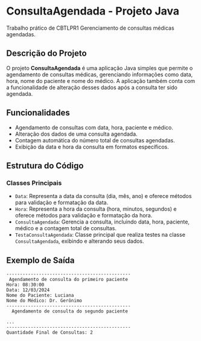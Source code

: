 # ConsultaAgendada - Projeto Java
Trabalho prático de CBTLPR1
Gerenciamento de consultas médicas agendadas.

## Descrição do Projeto

O projeto **ConsultaAgendada** é uma aplicação Java simples que permite o agendamento de consultas médicas, gerenciando informações como data, hora, nome do paciente e nome do médico. A aplicação também conta com a funcionalidade de alteração desses dados após a consulta ter sido agendada.

## Funcionalidades

- Agendamento de consultas com data, hora, paciente e médico.
- Alteração dos dados de uma consulta agendada.
- Contagem automática do número total de consultas agendadas.
- Exibição da data e hora da consulta em formatos específicos.

## Estrutura do Código

### Classes Principais

- `Data`: Representa a data da consulta (dia, mês, ano) e oferece métodos para validação e formatação da data.
- `Hora`: Representa a hora da consulta (hora, minutos, segundos) e oferece métodos para validação e formatação da hora.
- `ConsultaAgendada`: Gerencia a consulta, incluindo data, hora, paciente, médico e a contagem total de consultas.
- `TestaConsultaAgendada`: Classe principal que realiza testes na classe `ConsultaAgendada`, exibindo e alterando seus dados.

## Exemplo de Saída

```plaintext
----------------------------------------------
 Agendamento de consulta do primeiro paciente 
Hora: 08:30:00
Data: 12/03/2024
Nome do Paciente: Luciana
Nome do Médico: Dr. Gerônimo
----------------------------------------------
  Agendamento de consulta do segundo paciente 

...
----------------------------------------------
Quantidade Final de Consultas: 2
